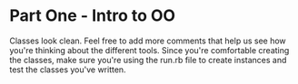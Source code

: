 # Part One - Intro to OO
Classes look clean. Feel free to add more comments that help us see how you're thinking about the different tools. Since you're comfortable creating the classes, make sure you're using the run.rb file to create instances and test the classes you've written. 